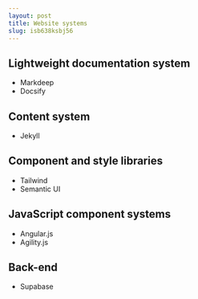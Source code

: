 ```yaml
---
layout: post
title: Website systems
slug: isb638ksbj56
---
```


## Lightweight documentation system
- Markdeep
- Docsify

## Content system
- Jekyll

## Component and style libraries
- Tailwind
- Semantic UI

## JavaScript component systems
- Angular.js
- Agility.js

## Back-end
- Supabase